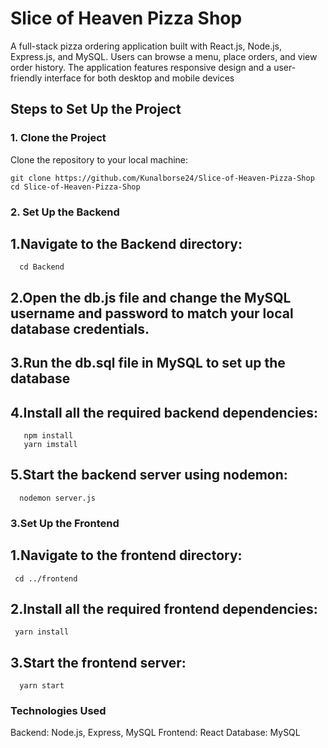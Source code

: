 # Slice of Heaven Pizza Shop
A full-stack pizza ordering application built with React.js, Node.js, Express.js, and MySQL. Users can browse a menu, place orders, and view order history. The application features responsive design and a user-friendly interface for both desktop and mobile devices

## Steps to Set Up the Project

### 1. Clone the Project

Clone the repository to your local machine:

```
git clone https://github.com/Kunalborse24/Slice-of-Heaven-Pizza-Shop
cd Slice-of-Heaven-Pizza-Shop
```
### 2. Set Up the Backend
  ## 1.Navigate to the Backend directory:
  ```
    cd Backend
  ```
## 2.Open the db.js file and change the MySQL username and password to match your local database credentials.

  ## 3.Run the db.sql file in MySQL to set up the database
  
  ## 4.Install all the required backend dependencies:
       npm install
       yarn imstall
  ## 5.Start the backend server using nodemon:
      nodemon server.js
      
### 3.Set Up the Frontend
  ## 1.Navigate to the frontend directory:
     cd ../frontend
  ## 2.Install all the required frontend dependencies:
     yarn install
  ## 3.Start the frontend server:
      yarn start

### Technologies Used
Backend: Node.js, Express, MySQL
Frontend: React
Database: MySQL
      
  


